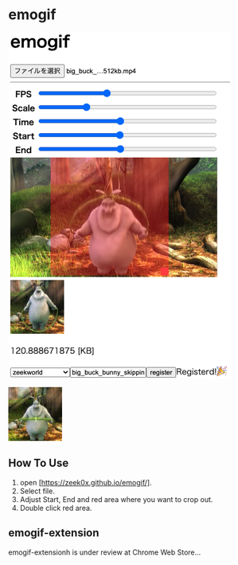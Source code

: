 # emogif

![](https://github.com/zeek0x/emogif/blob/img/screenshot.png?raw=true)

![](https://github.com/zeek0x/emogif/blob/img/emo.gif?raw=true)

## How To Use

1. open [https://zeek0x.github.io/emogif/].
2. Select file.
3. Adjust Start, End and red area where you want to crop out.
4. Double click red area.

## emogif-extension

emogif-extensionh is under review at Chrome Web Store...
